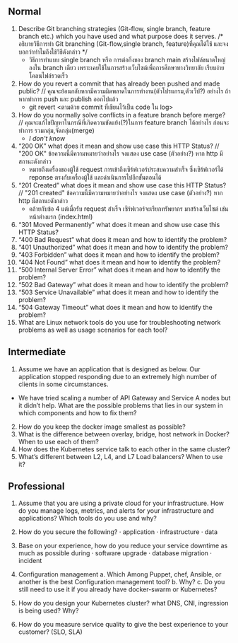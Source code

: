 ## Normal
1.  Describe Git branching strategies (Git-flow, single branch, feature branch etc.) which you have used and what purpose does it serves.
/* อธิบายวิธีการทำ Git branching  (Git-flow,single branch, feature)ที่คุณได้ใช้ และจงบอกว่าทำไมถึงใช้วิธีดังกล่าว */
    - วิธีการทำแบบ single branch หรือ การต่อกิ่งของ branch main สร้างไฟล์ขนาดใหญ่ ลงใน branch เดียว  เพราะเคยใช้ในการสร้างเว็บไซต์เพื่อการศึกษาทางวิทยาลัย เรียบง่าย โคลนไฟล์รวดเร็ว
2.	How do you revert a commit that has already been pushed and made public? 
// คุณจะย้อนกลับหากมีความผิดพลาดในการทำงาน(ตัวโปรแกรม,ตัวเว็ป?) อย่างไร ถ้าหากทำการ push และ publish ออกไปแล้ว
    - git revert <ตามด้วย commit ที่เขียนไว้เป็น code ใน log> 
3.	How do you normally solve conflicts in a feature branch before merge?
// คุณจะแก้ไขปัญหาในกรณีที่เกิดความขัดแย้ง(?)ในการ feature branch ได้อย่างไร ก่อนจะทำการ รวมกลุ่ม,จัดกลุ่ม(merge)
    - *I don't know*
4.	“200 OK” what does it mean and show use case this HTTP Status?
// "200 OK" ข้อความนี้มีความหมายว่าอย่างไร จงแสดง use case (ตัวอย่าง?) หาก http มีสถานะดังกล่าว
    - หมายถึงเครื่องของผู้ใช้ request การเข้าถึงเซิร์ฟเวอร์ประสบความสำเร็จ ซึ่งเซิร์ฟเวอร์ได้ reponse ตรงกับเครื่องผู้ใช้ และดำเนินการไปอีกขั้นตอนได้
5.	“201 Created” what does it mean and show use case this HTTP Status?
// "201 created" ข้อความนี้มีความหมายว่าอย่างไร จงแสดง use case (ตัวอย่าง?) หาก http มีสถานะดังกล่าว
    - คล้ายกับข้อ 4 แต่เมื่อรับ request สำเร็จ เซิร์ฟเวอร์จะเรียกทรัพยากร มาสร้างเว็บไซต์ เช่น หน้าต่างแรก (index.html)
6.	“301 Moved Permanently” what does it mean and show use case this HTTP Status?
7.	“400 Bad Request” what does it mean and how to identify the problem?
8.	“401 Unauthorized” what does it mean and how to identify the problem?
9.	“403 Forbidden” what does it mean and how to identify the problem?
10.	“404 Not Found” what does it mean and how to identify the problem?
11.	“500 Internal Server Error” what does it mean and how to identify the problem?
12.	“502 Bad Gateway” what does it mean and how to identify the problem?
13.	“503 Service Unavailable” what does it mean and how to identify the problem?
14.	“504 Gateway Timeout” what does it mean and how to identify the problem?
15.	What are Linux network tools do you use for troubleshooting network problems as well as usage scenarios for each tool?

## Intermediate
1.	Assume we have an application that is designed as below. Our application stopped responding due to an extremely high number of clients in some circumstances.
-	We have tried scaling a number of API Gateway and Service A nodes but it didn’t help. What are the possible problems that lies in our system in which components and how to fix them?
2.	How do you keep the docker image smallest as possible?
3.	What is the difference between overlay, bridge, host network in Docker? When to use each of them?
4.	How does the Kubernetes service talk to each other in the same cluster?
5.	What’s different between L2, L4, and L7 Load balancers? When to use it?

## Professional
1.	Assume that you are using a private cloud for your infrastructure. How do you manage logs, metrics, and alerts for your infrastructure and applications? Which tools do you use and why?
2.	How do you secure the following?
·  	application
·  	infrastructure
·  	data

3.	Base on your experience, how do you reduce your service downtime as much as possible during
·  	software upgrade
·  	database migration
·  	incident
4.	Configuration management
a. 	Which Among Puppet, chef, Ansible, or another is the best Configuration management tool?
b. 	Why?
c. 	Do you still need to use it if you already have docker-swarm or Kubernetes?
5.	How do you design your Kubernetes cluster? what DNS, CNI, ingression is being used? Why?
6.	How do you measure service quality to give the best experience to your customer? (SLO, SLA)
